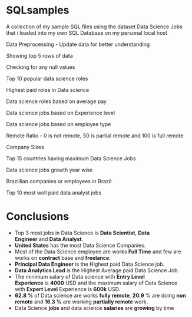 # SQLsamples
A collection of my sample SQL files using the dataset Data Science Jobs that i loaded into my own SQL Database on my personal local host  


Data Preprocessing - Update data for better understanding

Showing top 5 rows of data

Checking for any null values

Top 10 popular data science roles

Highest paid roles in Data science

Data science roles based on average pay

Data science jobs based on Experience level

Data science jobs based on employee type

Remote Ratio - 0 is not remote, 50 is partial remote and 100 is full remote

Company Sizes

Top 15 countries having maximum Data Science Jobs

Data science jobs growth year wise

Brazillian companies or employees in Brazil

Top 10 most well paid data analyst jobs

# Conclusions

- Top 3 most jobs in Data Science is **Data Scientist**, **Data Engineer** and **Data Analyst**.
- **United States** has the most Data Science Companies.
- Most of the Data Science employee are works **Full Time** and few are works on **contract** base and **freelance**.
- **Principal Data Engineer** is the Highest paid Data Science job.
- **Data Analytics Lead** is the Highest Average paid Data Science Job.
- The minimum salary of Data science with **Entry Level Experience** is **4000** USD and the maximum salary of Data Science with **Expert Level** Experience is **600k** USD.
- **62.8 %** of Data science are works **fully remote**, **20.9** % are doing **non remote** and **16.3 %** are working **partially remote** work.
- Data Science **jobs** and data science **salaries** are **growing** by time

